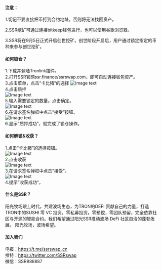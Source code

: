 #### 注意：
1.切记不要直接把币打到合约地址，否则将无法找回资产。 

2.SSR挖矿可通过连接bitkeep钱包进行，也可以使用谷歌浏览器。

3.SSR将在9月5日正式开启创世挖矿。创世阶段开启后，用户通过锁定指定的币种来参与创世挖矿。

#### 如何锁仓？

1.下载并登陆Tronlink插件。  
2.打开SSR官网ssr.finance/ssrswap.com，即可自动连接钱包资产。  
3.点击菜单，点击“卡比猪“的选择
![Image text](https://uploader.shimo.im/f/63EaviJMUjsVh70b.png)  
4.点击质押  
![Image text](https://uploader.shimo.im/f/jUWX75jJHuEvPBr3.png)  
5.输入需要锁定的数量，点击确定。  
![Image text](https://uploader.shimo.im/f/TsZxOyPH9WR75uhK.png)  
6.在请求签名弹框中点击“接受”按钮。  
![Image text](https://uploader.shimo.im/f/ugcw0ywzRjKNMVJZ.png)  
6.显示“质押成功”，就完成了锁仓操作。  

#### 如何解锁&收获？

1.点击“卡比猪”的选择按钮。  
![Image text](https://uploader.shimo.im/f/KsU7mn8j15SB53kt.png)  
2.点击收获  
![Image text](https://uploader.shimo.im/f/FsxCjDJ3Yuh89MIs.png)  
3.在请求签名弹框中点击“接受”。  
![Image text](https://uploader.shimo.im/f/ZUxKVEicOeUmgEfN.png)  
4.提示”收获成功“。  
  
#### 什么是SSR？  
阳光牧场跟上时代，共建波场生态，为TRON的DEFI 贡献自己的力量，打造TRON中的SUSHI 零 VC 投资，零私募投资，零预挖，零团队预留，完全依靠社区与开源的智能合约。我们希望通过阳光SSR推动波场 DeFi 社区自治的蓬勃发展。
阳光牧场，波场希望。

#### 加入我们
电报：https://t.me/ssrswap_cn  
推特：https://twitter.com/SSRswap  
微信：SSR888887

